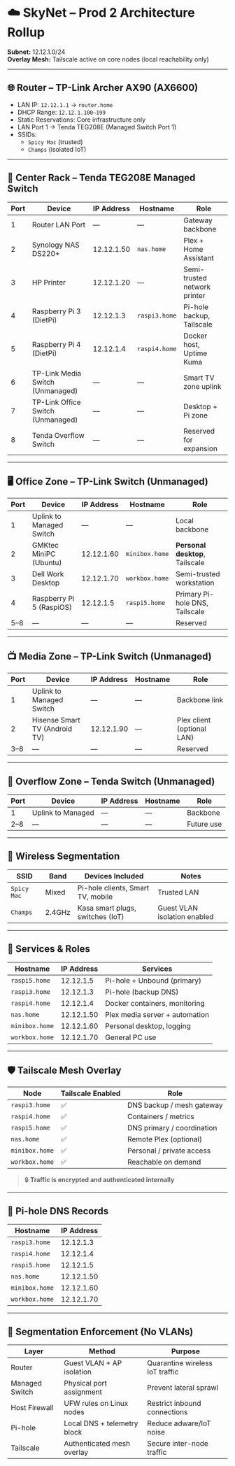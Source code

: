 # ☁️ SkyNet – Prod 2 Architecture Rollup  
**Subnet:** 12.12.1.0/24  
**Overlay Mesh:** Tailscale active on core nodes (local reachability only)

---

## 🌐 Router – TP-Link Archer AX90 (AX6600)
- LAN IP: `12.12.1.1` → `router.home`
- DHCP Range: `12.12.1.100–199`
- Static Reservations: Core infrastructure only
- LAN Port 1 → Tenda TEG208E (Managed Switch Port 1)
- SSIDs:
  - `Spicy Mac` (trusted)
  - `Champs` (isolated IoT)

---

## 🧠 Center Rack – Tenda TEG208E Managed Switch

| Port | Device                           | IP Address     | Hostname         | Role                           |
|------|-----------------------------------|----------------|------------------|--------------------------------|
| 1    | Router LAN Port                   | —              | —                | Gateway backbone               |
| 2    | Synology NAS DS220+               | 12.12.1.50     | `nas.home`       | Plex + Home Assistant          |
| 3    | HP Printer                        | 12.12.1.20     | —                | Semi-trusted network printer   |
| 4    | Raspberry Pi 3 (DietPi)           | 12.12.1.3      | `raspi3.home`    | Pi-hole backup, Tailscale      |
| 5    | Raspberry Pi 4 (DietPi)           | 12.12.1.4      | `raspi4.home`    | Docker host, Uptime Kuma       |
| 6    | TP-Link Media Switch (Unmanaged)  | —              | —                | Smart TV zone uplink           |
| 7    | TP-Link Office Switch (Unmanaged) | —              | —                | Desktop + Pi zone              |
| 8    | Tenda Overflow Switch             | —              | —                | Reserved for expansion         |

---

## 🖥️ Office Zone – TP-Link Switch (Unmanaged)

| Port | Device                    | IP Address     | Hostname         | Role                          |
|------|---------------------------|----------------|------------------|-------------------------------|
| 1    | Uplink to Managed Switch  | —              | —                | Local backbone                |
| 2    | GMKtec MiniPC (Ubuntu)    | 12.12.1.60     | `minibox.home`   | **Personal desktop**, Tailscale |
| 3    | Dell Work Desktop         | 12.12.1.70     | `workbox.home`   | Semi-trusted workstation      |
| 4    | Raspberry Pi 5 (RaspiOS)  | 12.12.1.5      | `raspi5.home`    | Primary Pi-hole DNS, Tailscale |
| 5–8  | —                         | —              | —                | Reserved                      |

---

## 📺 Media Zone – TP-Link Switch (Unmanaged)

| Port | Device                          | IP Address     | Hostname         | Role                        |
|------|----------------------------------|----------------|------------------|-----------------------------|
| 1    | Uplink to Managed Switch        | —              | —                | Backbone link              |
| 2    | Hisense Smart TV (Android TV)   | 12.12.1.90     | —                | Plex client (optional LAN) |
| 3–8  | —                                | —              | —                | Reserved                    |

---

## 🔌 Overflow Zone – Tenda Switch (Unmanaged)

| Port | Device           | IP Address | Hostname | Role         |
|------|------------------|------------|----------|--------------|
| 1    | Uplink to Managed| —          | —        | Backbone     |
| 2–8  | —                | —          | —        | Future use   |

---

## 📶 Wireless Segmentation

| SSID         | Band     | Devices Included                          | Notes                        |
|--------------|----------|-------------------------------------------|------------------------------|
| `Spicy Mac`  | Mixed    | Pi-hole clients, Smart TV, mobile         | Trusted LAN                  |
| `Champs`     | 2.4GHz   | Kasa smart plugs, switches (IoT)          | Guest VLAN isolation enabled |

---

## 🧩 Services & Roles

| Hostname         | IP Address     | Services                          |
|------------------|----------------|------------------------------------|
| `raspi5.home`    | 12.12.1.5      | Pi-hole + Unbound (primary)        |
| `raspi3.home`    | 12.12.1.3      | Pi-hole (backup DNS)               |
| `raspi4.home`    | 12.12.1.4      | Docker containers, monitoring      |
| `nas.home`       | 12.12.1.50     | Plex media server + automation     |
| `minibox.home`   | 12.12.1.60     | Personal desktop, logging          |
| `workbox.home`   | 12.12.1.70     | General PC use                     |

---

## 🛡️ Tailscale Mesh Overlay

| Node             | Tailscale Enabled | Role                           |
|------------------|-------------------|--------------------------------|
| `raspi3.home`    | ✅                | DNS backup / mesh gateway      |
| `raspi4.home`    | ✅                | Containers / metrics           |
| `raspi5.home`    | ✅                | DNS primary / coordination     |
| `nas.home`       | ✅                | Remote Plex (optional)         |
| `minibox.home`   | ✅                | Personal / private access      |
| `workbox.home`   | ✅                | Reachable on demand            |

> 🔒 **Traffic is encrypted and authenticated internally**

---

## 🧭 Pi-hole DNS Records

| Hostname         | IP Address     |
|------------------|----------------|
| `raspi3.home`    | 12.12.1.3      |
| `raspi4.home`    | 12.12.1.4      |
| `raspi5.home`    | 12.12.1.5      |
| `nas.home`       | 12.12.1.50     |
| `minibox.home`   | 12.12.1.60     |
| `workbox.home`   | 12.12.1.70     |

---

## 🔐 Segmentation Enforcement (No VLANs)

| Layer          | Method                      | Purpose                         |
|----------------|-----------------------------|---------------------------------|
| Router         | Guest VLAN + AP isolation   | Quarantine wireless IoT traffic |
| Managed Switch | Physical port assignment    | Prevent lateral sprawl          |
| Host Firewall  | UFW rules on Linux nodes    | Restrict inbound connections    |
| Pi-hole        | Local DNS + telemetry block | Reduce adware/IoT noise         |
| Tailscale      | Authenticated mesh overlay  | Secure inter-node traffic       |
